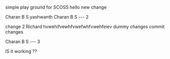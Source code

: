 simple play ground for SCOSS
hello
new change

Charan B S
yashwanth
Charan B S --- 2


change 2
 Richard
 hvwehifvewhfvwefwhfvwehfeiev
 dummy changes
 commit changes

 Charan B S --- 3

 IS it working ??
